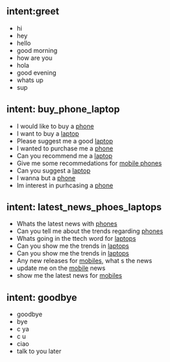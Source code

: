 ## intent:greet
- hi
- hey
- hello
- good morning
- how are you
- hola
- good evening
- whats up
- sup

## intent: buy_phone_laptop
- I would like to buy a [phone](category)
- I want to buy a [laptop](category)
- Please suggest me a good [laptop](category)
- I wanted to purchase me a [phone](category)
- Can you recommend me a [laptop](category)
- Give me some recommedations for [mobile phones](category)
- Can you suggest a [laptop](category)
- I wanna but a [phone](category)
- Im interest in purhcasing a [phone](category)

## intent: latest_news_phoes_laptops
- Whats the latest news with [phones](category)
- Can you tell me about the trends regarding [phones](category)
- Whats going in the ttech word for [laptops](category)
- Can you show me the trends in [laptops](category)
- Can you show me the trends in [laptops](category)
- Any new releases for [mobiles](category), what s the news
- update me on the [mobile](category) news
- show me the latest news for [mobiles](category)

## intent: goodbye
- goodbye
- bye
- c ya
- c u
- ciao
- talk to you later
